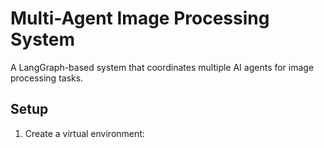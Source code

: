 # Multi-Agent Image Processing System

A LangGraph-based system that coordinates multiple AI agents for image processing tasks.

## Setup

1. Create a virtual environment:
